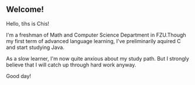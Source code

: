 ## Welcome!

Hello, tihs is Chis!

I'm a freshman of Math and Computer Science Department in FZU.Though my first term of advanced language learning, I've preliminarily aquired C and start studying Java.

As a slow learner, I'm now quite anxious about my study path. But I strongly believe that I will catch up through hard work anyway.

Good day!
